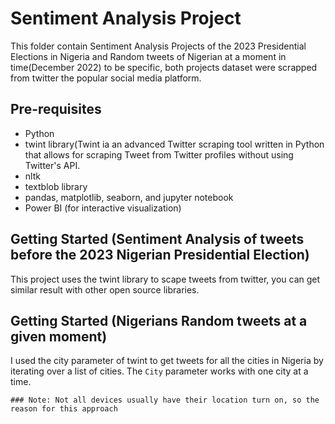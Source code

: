 # Sentiment Analysis Project

This folder contain Sentiment Analysis Projects of the 2023 Presidential Elections in Nigeria and Random tweets of Nigerian at a moment in time(December 2022) to be specific, both projects dataset were scrapped from twitter the popular social media platform.

## Pre-requisites
 - Python
 - twint library(Twint ia an advanced Twitter scraping tool written in Python that allows for scraping Tweet from Twitter profiles without using Twitter's API.
 - nltk
 - textblob library
 - pandas, matplotlib, seaborn, and jupyter notebook
 - Power BI (for interactive visualization)

## Getting Started (Sentiment Analysis of tweets before the 2023 Nigerian Presidential Election)

This project uses the twint library to scape tweets from twitter, you can get similar result with other open source libraries.

## Getting Started (Nigerians Random tweets at a given moment)

I used the city parameter of twint to get tweets for all the cities in Nigeria by iterating over a list of cities. The `City` parameter works with one city at a time.

	### Note: Not all devices usually have their location turn on, so the reason for this approach